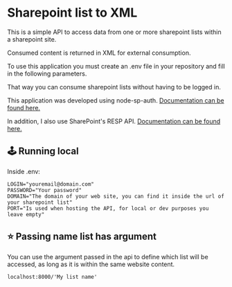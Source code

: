 # Sharepoint list to XML

This is a simple API to access data from one or more sharepoint lists within a sharepoint site.

Consumed content is returned in XML for external consumption.

To use this application you must create an .env file in your repository and fill in the following parameters.

That way you can consume sharepoint lists without having to be logged in.

This application was developed using node-sp-auth. [Documentation can be found here.](https://github.com/s-KaiNet/node-sp-auth)

In addition, I also use SharePoint's RESP API. [Documentation can be found here.](https://learn.microsoft.com/en-us/sharepoint/dev/sp-add-ins/get-to-know-the-sharepoint-rest-service?tabs=csom)

## :joystick: Running local

Inside .env:

```
LOGIN="youremail@domain.com"
PASSWORD="Your password"
DOMAIN="The domain of your web site, you can find it inside the url of your sharepoint list"
PORT="Is used when hosting the API, for local or dev purposes you leave empty"
```

## :star: Passing name list has argument

You can use the argument passed in the api to define which list will be accessed, as long as it is within the same website content.

```
localhost:8000/'My list name'
```
